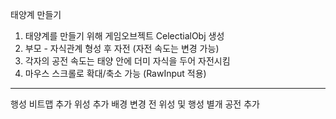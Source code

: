 태양계 만들기
1. 태양계를 만들기 위해 게임오브젝트 CelectialObj 생성
2. 부모 - 자식관계 형성 후 자전 (자전 속도는 변경 가능)
3. 각자의 공전 속도는 태양 안에 더미 자식을 두어 자전시킴
4. 마우스 스크롤로 확대/축소 가능 (RawInput 적용)

-----------------------------

행성 비트맵 추가
위성 추가
배경 변경
전 위성 및 행성 별개 공전 추가

